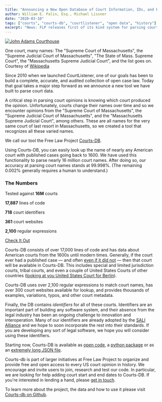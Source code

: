 ```yaml
---
title: "Announcing a New Open Database of Court Information, IDs, and Parsers"
author: William E. Palin, Esq., Michael Lissner
date: "2020-03-10"
tags: ["courts", "courts-db", "courtlistener", "open data", "history"]
excerpt: "News: FLP releases first of its kind system for parsing court names and giving courts unique identifiers."
---
```



<div className="left-image">
    <a href="https://github.com/freelawproject/courts-db">
        <img src="/images/supreme-court-of-mass.jpeg"
             alt="John Adams Courthouse"
             title="John Adams Courthouse"
             className="img-responsive border"/>
    </a>
    <p className="caption">One court, many names: The "Supreme Court of Massachusetts", the "Supreme Judicial Court of Massachusetts", "The State of Mass. Supreme Court", the "Massachusetts Supreme Judicial Court", and the list goes on. Courtesy of <a href="https://commons.wikimedia.org/wiki/File:2010_AdamsCourthouse_Boston_4765611709.jpg">Wikipedia</a></p>
</div>
<div className="clearfix"></div>
 
 
Since 2010 when we launched CourtListener, one of our goals has been to build a complete, accurate, and audited collection of open case law. Today that goal takes a major step forward as we announce a new tool we have built to parse court data.

A critical step in parsing court opinions is knowing which court produced the opinion. Unfortunately, courts change their names over time and so we encounter opinions from the "Supreme Court of Massachusetts", the "Supreme Judicial Court of Massachusetts", and the "Massachusetts Supreme Judicial Court", among others. These are all names for the very same court of last resort in Massachusetts, so we created a tool that recognizes all these varied names. 

We call our tool the Free Law Project [Courts-DB][courts-db].
 
Using Courts-DB, you can easily look up the name of nearly any American court with published cases going back to 1600. We have used this functionality to parse nearly 16 million court names. After doing so, our accuracy at parsing court names stands at 99.998%. (The remaining 0.002% generally requires a human to understand.)


<div className="col-xs-5 pull-right col-sm-3 bg-primary">
    <h3>The Numbers</h3>
    <p>Tested against <strong>16M</strong> courts</p>
    <p><strong>17,887</strong> lines of code</p>
    <p><strong>718</strong> court identifiers</p>
    <p><strong>361</strong> court websites</p>
    <p><strong>2,100</strong> regular expressions</p>    
    <p><a href="https://pypi.org/project/courts-db/" target="_blank" className="btn btn-info btn-block">Check It Out</a></p>
</div>

Courts-DB consists of over 17,000 lines of code and has data about American courts from the 1600s until modern times. Generally, if the court ever had a published case &mdash; and often [even if it did not][msc] &mdash; then that court will be available in Courts-DB. This includes special and limited jurisdiction courts, tribal courts, and even a couple of United States Courts of other countries ([looking at you United States Court for Berlin][berlin]). 

Courts-DB uses over 2,100 regular expressions to match court names, has over 300 court websites available for lookup, and provides thousands of examples, variations, typos, and other court metadata. 

Finally, the DB contains *identifiers* for all of these courts. Identifiers are an important part of building any software system, and their absence from the legal industry has been an ongoing challenge to innovation and interoperation. Many of our  identifiers are already adopted by the [SALI Alliance][sali] and we hope to soon incorporate the rest into their standards. If you are developing any sort of legal software, we hope you will consider using these identifiers.

Starting now, Courts-DB is available as [open code][courts-db], a [python package][pypi] or as an [extremely long JSON file][json].

Courts-db is part of larger initiatives at Free Law Project to organize and provide free and open access to every US court opinion in history. We encourage and invite users to join, research and test our code. In particular, we are looking for help adding court start and end dates to Courts-DB. If you're interested in lending a hand, please [get in touch][c].

To learn more about the project, the data and how to use it please visit [Courts-db on Github][courts-db].

[courts-db]: https://github.com/freelawproject/courts-db
[pypi]: https://pypi.org/project/courts-db/
[berlin]: https://en.wikipedia.org/wiki/United_States_Court_for_Berlin
[json]: https://github.com/freelawproject/courts-db/blob/master/courts_db/data/courts.json
[c]: /contact/
[lil]: https://case.law/
[sali]: https://www.sali.org/
[msc]: https://www.fjc.gov/history/courts/mixed-slave-trade-courts-1862-1870